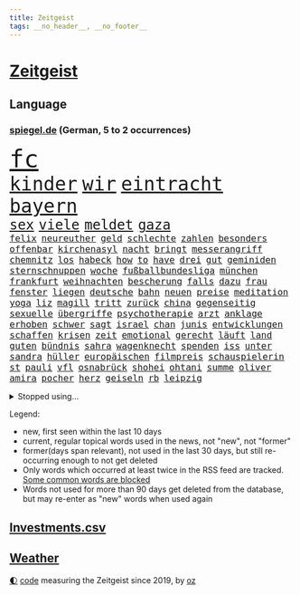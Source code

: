 ```yaml
---
title: Zeitgeist
tags: __no_header__, __no_footer__
---
```


# [Zeitgeist](https://oliz.io/zeitgeist/)

## Language

<h3><a href="https://www.spiegel.de" target="_blank">spiegel.de</a> (German, 5 to 2 occurrences)</h3>
<p style="font-family:monospace">
<span style="font-size:32pt"><a href="news_links.html#fc" class="current">fc</a></span>
<br>
<span style="font-size:25pt"><a href="news_links.html#kinder" class="current">kinder</a></span>
<span style="font-size:25pt"><a href="news_links.html#wir" class="current">wir</a></span>
<span style="font-size:25pt"><a href="news_links.html#eintracht" class="current">eintracht</a></span>
<span style="font-size:25pt"><a href="news_links.html#bayern" class="current">bayern</a></span>
<br>
<span style="font-size:18pt"><a href="news_links.html#sex" class="current">sex</a></span>
<span style="font-size:18pt"><a href="news_links.html#viele" class="current">viele</a></span>
<span style="font-size:18pt"><a href="news_links.html#meldet" class="current">meldet</a></span>
<span style="font-size:18pt"><a href="news_links.html#gaza" class="current">gaza</a></span>
<br>
<span style="font-size:12pt"><a href="news_links.html#felix" class="current">felix</a></span>
<span style="font-size:12pt"><a href="news_links.html#neureuther" class="current">neureuther</a></span>
<span style="font-size:12pt"><a href="news_links.html#geld" class="current">geld</a></span>
<span style="font-size:12pt"><a href="news_links.html#schlechte" class="current">schlechte</a></span>
<span style="font-size:12pt"><a href="news_links.html#zahlen" class="current">zahlen</a></span>
<span style="font-size:12pt"><a href="news_links.html#besonders" class="current">besonders</a></span>
<span style="font-size:12pt"><a href="news_links.html#offenbar" class="current">offenbar</a></span>
<span style="font-size:12pt"><a href="news_links.html#kirchenasyl" class="new">kirchenasyl</a></span>
<span style="font-size:12pt"><a href="news_links.html#nacht" class="current">nacht</a></span>
<span style="font-size:12pt"><a href="news_links.html#bringt" class="current">bringt</a></span>
<span style="font-size:12pt"><a href="news_links.html#messerangriff" class="current">messerangriff</a></span>
<span style="font-size:12pt"><a href="news_links.html#chemnitz" class="current">chemnitz</a></span>
<span style="font-size:12pt"><a href="news_links.html#los" class="current">los</a></span>
<span style="font-size:12pt"><a href="news_links.html#habeck" class="current">habeck</a></span>
<span style="font-size:12pt"><a href="news_links.html#how" class="new">how</a></span>
<span style="font-size:12pt"><a href="news_links.html#to" class="new">to</a></span>
<span style="font-size:12pt"><a href="news_links.html#have" class="new">have</a></span>
<span style="font-size:12pt"><a href="news_links.html#drei" class="current">drei</a></span>
<span style="font-size:12pt"><a href="news_links.html#gut" class="current">gut</a></span>
<span style="font-size:12pt"><a href="news_links.html#geminiden" class="new">geminiden</a></span>
<span style="font-size:12pt"><a href="news_links.html#sternschnuppen" class="new">sternschnuppen</a></span>
<span style="font-size:12pt"><a href="news_links.html#woche" class="current">woche</a></span>
<span style="font-size:12pt"><a href="news_links.html#fußballbundesliga" class="current">fußballbundesliga</a></span>
<span style="font-size:12pt"><a href="news_links.html#münchen" class="current">münchen</a></span>
<span style="font-size:12pt"><a href="news_links.html#frankfurt" class="current">frankfurt</a></span>
<span style="font-size:12pt"><a href="news_links.html#weihnachten" class="current">weihnachten</a></span>
<span style="font-size:12pt"><a href="news_links.html#bescherung" class="new">bescherung</a></span>
<span style="font-size:12pt"><a href="news_links.html#falls" class="current">falls</a></span>
<span style="font-size:12pt"><a href="news_links.html#dazu" class="current">dazu</a></span>
<span style="font-size:12pt"><a href="news_links.html#frau" class="current">frau</a></span>
<span style="font-size:12pt"><a href="news_links.html#fenster" class="current">fenster</a></span>
<span style="font-size:12pt"><a href="news_links.html#liegen" class="current">liegen</a></span>
<span style="font-size:12pt"><a href="news_links.html#deutsche" class="current">deutsche</a></span>
<span style="font-size:12pt"><a href="news_links.html#bahn" class="current">bahn</a></span>
<span style="font-size:12pt"><a href="news_links.html#neuen" class="current">neuen</a></span>
<span style="font-size:12pt"><a href="news_links.html#preise" class="current">preise</a></span>
<span style="font-size:12pt"><a href="news_links.html#meditation" class="current">meditation</a></span>
<span style="font-size:12pt"><a href="news_links.html#yoga" class="current">yoga</a></span>
<span style="font-size:12pt"><a href="news_links.html#liz" class="new">liz</a></span>
<span style="font-size:12pt"><a href="news_links.html#magill" class="new">magill</a></span>
<span style="font-size:12pt"><a href="news_links.html#tritt" class="current">tritt</a></span>
<span style="font-size:12pt"><a href="news_links.html#zurück" class="current">zurück</a></span>
<span style="font-size:12pt"><a href="news_links.html#china" class="current">china</a></span>
<span style="font-size:12pt"><a href="news_links.html#gegenseitig" class="current">gegenseitig</a></span>
<span style="font-size:12pt"><a href="news_links.html#sexuelle" class="current">sexuelle</a></span>
<span style="font-size:12pt"><a href="news_links.html#übergriffe" class="current">übergriffe</a></span>
<span style="font-size:12pt"><a href="news_links.html#psychotherapie" class="new">psychotherapie</a></span>
<span style="font-size:12pt"><a href="news_links.html#arzt" class="current">arzt</a></span>
<span style="font-size:12pt"><a href="news_links.html#anklage" class="current">anklage</a></span>
<span style="font-size:12pt"><a href="news_links.html#erhoben" class="current">erhoben</a></span>
<span style="font-size:12pt"><a href="news_links.html#schwer" class="current">schwer</a></span>
<span style="font-size:12pt"><a href="news_links.html#sagt" class="current">sagt</a></span>
<span style="font-size:12pt"><a href="news_links.html#israel" class="current">israel</a></span>
<span style="font-size:12pt"><a href="news_links.html#chan" class="current">chan</a></span>
<span style="font-size:12pt"><a href="news_links.html#junis" class="current">junis</a></span>
<span style="font-size:12pt"><a href="news_links.html#entwicklungen" class="current">entwicklungen</a></span>
<span style="font-size:12pt"><a href="news_links.html#schaffen" class="current">schaffen</a></span>
<span style="font-size:12pt"><a href="news_links.html#krisen" class="current">krisen</a></span>
<span style="font-size:12pt"><a href="news_links.html#zeit" class="current">zeit</a></span>
<span style="font-size:12pt"><a href="news_links.html#emotional" class="current">emotional</a></span>
<span style="font-size:12pt"><a href="news_links.html#gerecht" class="current">gerecht</a></span>
<span style="font-size:12pt"><a href="news_links.html#läuft" class="current">läuft</a></span>
<span style="font-size:12pt"><a href="news_links.html#land" class="current">land</a></span>
<span style="font-size:12pt"><a href="news_links.html#guten" class="current">guten</a></span>
<span style="font-size:12pt"><a href="news_links.html#bündnis" class="current">bündnis</a></span>
<span style="font-size:12pt"><a href="news_links.html#sahra" class="current">sahra</a></span>
<span style="font-size:12pt"><a href="news_links.html#wagenknecht" class="current">wagenknecht</a></span>
<span style="font-size:12pt"><a href="news_links.html#spenden" class="current">spenden</a></span>
<span style="font-size:12pt"><a href="news_links.html#iss" class="new">iss</a></span>
<span style="font-size:12pt"><a href="news_links.html#unter" class="current">unter</a></span>
<span style="font-size:12pt"><a href="news_links.html#sandra" class="current">sandra</a></span>
<span style="font-size:12pt"><a href="news_links.html#hüller" class="current">hüller</a></span>
<span style="font-size:12pt"><a href="news_links.html#europäischen" class="current">europäischen</a></span>
<span style="font-size:12pt"><a href="news_links.html#filmpreis" class="current">filmpreis</a></span>
<span style="font-size:12pt"><a href="news_links.html#schauspielerin" class="current">schauspielerin</a></span>
<span style="font-size:12pt"><a href="news_links.html#st" class="current">st</a></span>
<span style="font-size:12pt"><a href="news_links.html#pauli" class="current">pauli</a></span>
<span style="font-size:12pt"><a href="news_links.html#vfl" class="current">vfl</a></span>
<span style="font-size:12pt"><a href="news_links.html#osnabrück" class="current">osnabrück</a></span>
<span style="font-size:12pt"><a href="news_links.html#shohei" class="new">shohei</a></span>
<span style="font-size:12pt"><a href="news_links.html#ohtani" class="new">ohtani</a></span>
<span style="font-size:12pt"><a href="news_links.html#summe" class="current">summe</a></span>
<span style="font-size:12pt"><a href="news_links.html#oliver" class="current">oliver</a></span>
<span style="font-size:12pt"><a href="news_links.html#amira" class="current">amira</a></span>
<span style="font-size:12pt"><a href="news_links.html#pocher" class="current">pocher</a></span>
<span style="font-size:12pt"><a href="news_links.html#herz" class="current">herz</a></span>
<span style="font-size:12pt"><a href="news_links.html#geiseln" class="current">geiseln</a></span>
<span style="font-size:12pt"><a href="news_links.html#rb" class="current">rb</a></span>
<span style="font-size:12pt"><a href="news_links.html#leipzig" class="current">leipzig</a></span>
</p>
<details>
<summary>Stopped using...</summary>
<p class="former" style="font-size:12pt">
anwalt(1144) enorm(1144) frankfurter(1144) arbeitsplatz(1143) verschoben(1143) befinden(1142) demonstranten(1142) facebook(1142) gemeinden(1142) kennt(1142) männern(1142) niveau(1142) 2016(1141) bundespolizei(1141) chelsea(1141) hinterlassen(1141) klare(1141) magdeburg(1141) regisseur(1141) wolfsburg(1141) anwohner(1140) aufgefordert(1140) begründung(1140) flugzeuge(1140) gemeinde(1140) pandemie(1140) sonne(1140) asche(1139) bitten(1139) ruhe(1139) seitdem(1139) verdachts(1139) arm(1138) erfolge(1138) geliefert(1138) menge(1138) schlimmsten(1138) wünschen(1138) freut(1137) islamischen(1137) kündigen(1137) mengen(1137) müssten(1137) ursula(1137) weltwirtschaft(1137) west(1137) österreichischen(1137) diktator(1136) führerschein(1136) nachwuchs(1136) rest(1136) riss(1136) starken(1136) suspendiert(1136) australische(1135) belarussische(1135) bloß(1135) depressionen(1135) halle(1135) höher(1135) nahmen(1135) schildert(1135) zählen(1135) ankündigung(1134) ard(1134) erscheinen(1134) hans(1134) tests(1134) tokio(1134) 400(1133) afrika(1133) litauen(1133) rat(1133) regen(1133) senkt(1133) werke(1133) runde(1132) bundesstaat(1131) käufer(1131) leyen(1131) messi(1131) nutzte(1131) spott(1130) täglich(1130) verheerenden(1130) finanziell(1129) siegte(1129) störung(1129) verspielt(1129) euparlament(1128) gefragt(1128) herr(1128) mitteln(1128) reden(1128) umsatz(1128) e(1127) form(1127) genauso(1127) 10(1126) erkenntnisse(1126) porsche(1126) verbessert(1126) zugelassen(1126) entwickeln(1125) tragödie(1125) vorstellen(1125) crash(1124) eklat(1124) verbände(1123) wien(1123) erwischt(1122) schwierige(1121) gering(1120) geschäftsführer(1120) patient(1120) voraussetzungen(1120) außerhalb(1119) claudia(1119) laufenden(1119) überschwemmungen(1117) apps(1116) hafen(1114) heftiger(1114) erstochen(1112) griechischen(1109) uhaft(1107) teilt(1106) benötigen(1104) profis(1103) schützt(1103) karten(1102) überfall(1097) bewegt(1096) einblicke(1091) günther(1091) rakete(1086) langem(1078) blinken(1076) flog(1076) offener(1076) marine(1073) lehrerin(1017) josef(993) airline(951) lediglich(926) australischen(864) autoren(864) beeinträchtigt(833) russischem(828) drauf(823) moderner(812) machtübernahme(808) gehälter(806) hawaii(806) eindeutig(805) gefiel(801) erreichte(797) offene(796) fehlender(792) spiegelkorrespondent(789) großbank(784) australiens(780) abhängigkeit(779) energiekosten(778) gefeuert(777) unbekannter(752) härte(751) benutzt(750) roth(742) gestört(738) auge(734) kiews(726) gesteckt(720) stephen(719) angekündigte(715) beschossen(714) klappt(706) rasch(704) verteuert(703) möchten(701) geschah(696) waffenlieferungen(688) verpflichtung(687) krim(684) wolf(684) untergang(680) match(677) euch(668) fehlverhalten(651) unwetter(645) abseits(644) benötigt(640) 98(638) absagen(638) abgeschafft(632) arbeitszeit(628) kasse(614) rezession(614) saporischschja(612) hochschule(611) patrick(611) flüchten(604) spart(596) auslöser(593) herrschte(593) humor(588) spannung(587) weitermachen(585) nachfolgerin(583) besetzen(580) ufer(574) heiß(571) versöhnung(571) prominenten(562) unterliegt(559) würdigt(558) falscher(554) exuspräsident(548) budapest(546) debattiert(546) 8(545) kenia(539) lob(536) irgendwann(534) kaffee(529) yorks(527) youtube(525) ängste(522) misshandelt(519) feuert(518) baum(515) nahrung(515) riesig(510) 16jähriger(505) jemals(505) krebserkrankung(505) erlegen(504) sehe(504) berlinneukölln(500) fassungslos(500) anruf(499) offenlegen(484) angespannt(483) antony(482) träume(482) aufbau(474) offizielle(474) führten(473) sperren(469) hände(466) pleiten(465) wunderbar(461) entkommen(459) herunter(459) okay(459) heikle(458) gott(456) lettland(451) richtete(445) schmuck(442) kontroverse(437) praktisch(434) branchen(430) sohnes(427) kollegin(424) kompliziert(422) adidas(419) abzug(418) bruch(416) symbole(411) lionel(410) ratten(397) gegessen(388) beantragen(387) autorinnen(383) prangert(380) überzeugte(380) apples(378) heinrich(378) adolf(377) spielzeug(377) credit(376) suisse(376) 21jährige(375) reichlich(372) milliardenverlust(371) unerlaubt(369) stimmten(368) einstige(367) geheim(365) skepsis(365) 500000(362) landesweiten(362) technische(359) wiederholen(354) technologien(350) text(350) durcheinander(349) marcel(349) erstickt(348) verlorenen(348) muster(347) emails(346) jong(346) kritikern(346) un(346) segeln(345) verschafft(343) escooter(340) gekündigt(340) dritter(339) verarbeiten(339) unmöglich(337) konzernchef(336) einkaufszentrum(335) beheben(334) aggressiv(333) tourismus(329) beliebter(328) gegründet(327) zehnte(326) regenfälle(325) csupolitiker(324) kulturstaatsministerin(324) immobilienpreise(322) pokal(322) satellitenbild(322) unicef(321) aussieht(320) sammlung(320) täglichen(319) statistik(318) rüstet(317) erlag(316) gedenken(314) fernando(312) hilfsorganisation(312) umfasst(307) befasst(306) schwache(301) neunzigerjahren(299) nicolas(299) inseln(297) fluggesellschaft(294) verbrennt(293) paket(292) segelboot(291) sätze(288) tarifverhandlungen(288) freiwillige(287) schweres(286) baltikum(285) filmen(285) schleswigholsteins(284) zögern(282) dienen(281) dfbpokal(278) zaun(277) einheimischen(276) premiers(276) politikwissenschaftler(274) nordirland(272) komplizen(271) umstellung(270) niger(269) uhren(269) amtskollege(268) grafiken(266) merklich(266) ausweitung(265) potenzial(265) gegenoffensive(263) mund(263) aktualisiert(262) schwangerschaftsabbrüche(261) duisburg(259) slowenien(257) kreativ(255) obduziert(255) wänden(255) ungeklärt(254) aldi(253) konzernen(253) zurückgeben(253) sterbehilfe(249) wirtschaftsleistung(249) zwist(249) bildschirm(248) räuber(247) rügen(247) aktie(245) beides(245) bundesverwaltungsgericht(244) protestaktion(244) verblüffenden(242) gegenwind(241) kaufkraft(241) social(241) unterschiede(241) kampfjet(240) schließung(240) segeljacht(240) aktueller(239) duschen(238) einspruch(238) krachte(238) obduktion(238) portal(238) wohnen(238) defekt(237) angeschossen(236) schnellere(236) länderspiele(235) wüst(235) ubs(234) breites(233) zentrales(232) hakenkreuze(231) schleuser(231) kader(230) bewährung(229) konzentrieren(228) fußballverband(227) minderjähriger(223) unseres(221) 1974(220) brown(220) breite(219) halbiert(219) alexandria(218) prämien(217) usamerikanische(216) beleidigung(215) bundestrainerin(215) fußballbund(215) geflüchteter(215) münchens(215) gedenkt(214) normalen(214) alarmbereitschaft(213) hinterließ(213) heimatstadt(212) durften(209) matt(209) urlauber(209) votum(208) chaotisch(207) notarzt(207) aufgerollt(203) begleitete(203) dir(203) grundlage(203) unzureichend(202) gekappt(200) attraktion(199) diebstahl(199) edeka(199) selbstversuch(198) dienste(197) mühe(197) benannt(195) lüneburg(195) problematisch(195) rechter(195) besiegte(194) heizungsgesetz(194) nötigen(194) dreifach(193) mantel(193) 26jährige(191) tegernsee(191) umstieg(191) angemessene(190) motto(190) organisiert(190) vergabe(190) südkoreas(189) energieintensive(188) schönsten(188) inhaftierte(187) accessoire(186) untergebracht(186) brannte(185) kalifornischen(185) jüdischer(183) gewannen(182) institute(182) fertig(180) gesellschaftlichen(180) schiefgehen(180) mobilität(179) überflutete(179) angelegt(178) erneuerbarer(178) lustige(178) email(177) brandstiftung(176) strache(176) befragt(175) einbestellt(175) soldatinnen(175) blicke(174) entgehen(173) friedhof(171) menschlicher(171) verdächtig(171) wirtschaftlich(171) amazongründer(170) schwieg(170) unterschiedliche(170) 11000(169) erkennt(169) gasspeicher(169) pakt(169) budget(168) co₂emissionen(168) treffe(168) website(168) fürth(167) greuther(167) 77(166) abgenommen(166) flugbetrieb(166) leichte(166) passende(164) verurteilen(164) intensive(163) kurzer(163) rasen(163) widerstands(162) installation(161) lok(161) babyboomer(160) amerikanern(159) berechnungen(159) defensive(158) motorrad(158) spahn(158) 35jährigen(157) jeweils(157) tatverdächtig(157) auswärtigen(154) telefon(154) makkabi(153) versammlung(153) nachkommen(152) rechtsradikalen(152) unbemerkt(152) toronto(151) plakate(150) ehre(148) feierabend(148) gespült(148) lebenshaltungskosten(148) metachef(148) monatelangem(147) argentinische(146) toskana(146) geschäfts(145) lud(145) schnappt(145) unwettern(144) wehen(144) jemanden(143) preiserhöhung(143) queere(143) chipfabrik(142) energieverbrauch(142) kanadischem(141) geteilt(139) parteifreunde(139) effizienter(137) oktoberfest(137) schwimmer(136) victoria(136) pass(135) verfilmt(135) vorzeitigen(135) mitschüler(134) schlaganfall(134) rewe(133) autoherstellern(132) durchschnitt(132) schmerzhaft(132) vorort(132) strotzt(131) zelt(131) analysieren(130) diskriminierung(130) zweitgrößten(130) bestseller(129) selbstbewusst(129) gasriesen(128) krankenwagen(128) kylie(128) schlimmer(128) travis(128) highway(127) polizeistreife(127) beigesetzt(126) irritierte(126) industriestrompreis(125) lösten(125) flüchtlingslager(124) marokko(124) planet(124) carolin(123) georgia(123) islamistische(123) 1972(122) designer(122) black(121) sturmtief(121) geflohen(120) politikerinnen(120) behandeln(119) potenzieller(119) siebenmal(119) froh(118) metropole(118) terroranschläge(118) unzählige(118) öffentliches(118) flächen(117) fremde(117) iphone(117) rekordtransfer(117) demonstrant(115) kleidungsstück(115) treppe(115) 72jährige(114) angabe(114) britney(114) fahrzeugen(114) moderieren(114) spears(114) ökonomisch(114) flüchtet(113) erwischte(112) masche(112) pennsylvania(112) standorten(111) geheimer(110) costa(109) durchschnittliche(109) exxon(109) gezündet(108) liebeskummer(108) instagrampost(107) profitabel(107) kittel(106) schreckt(106) techunternehmen(105) winde(105) fing(104) strafbefehl(104) akute(103) europaweit(103) ausnahmezustand(102) rettungswagen(102) visa(102) arizona(101) austragen(101) geschätzt(101) kollidieren(101) schmerzhaften(101) handschlag(100) pablo(100) abgeschnitten(99) fahrschein(99) kohleausstieg(99) komplizierte(99) reserve(99) empfindet(98) exfrau(98) entwicklungshilfe(97) friedensnobelpreisträgerin(97) geplatzte(97) hotspots(97) putschisten(97) rekordjahr(97) usfernsehen(97) wandte(97) langeweile(96) gebürtige(95) kanarische(95) siri(95) wolff(95) überstunden(95) chefinnen(94) ablehnen(93) digitalen(93) hartes(93) tankstelle(93) uber(93) alexa(92) aufwendigen(92) fastfoodkette(92) versicherungen(92) entsorgen(91) interessant(91) franken(90) gezerre(90) hundebesitzer(90) jahresbericht(90) leinwand(90) rennstrecke(90) tagesthemen(90) wework(90) außerordentlichen(89) heftigem(89) rinder(89) ruder(89) superreiche(89) verkohlte(89) durchbrochen(88) eurozone(88) exminister(88) kundin(88) notübernahme(88) baku(87) dorn(87) flugbereitschaft(87) sperre(87) buschbrände(86) drogenboss(86) geheimdienstchef(86) gekürzt(86) nachzahlen(86) ticketpreise(86) todesursache(86) 43jähriger(85) beherbergt(85) dienstwaffe(85) gestiegenen(85) heidelberger(85) michigan(85) schärfste(85) webbteleskops(85) ärgert(85) bankmanfried(84) betrunkene(84) endgültigen(84) hall(84) nordisk(84) novo(84) ruhmeshalle(84) vielfach(84) anker(83) autobranche(83) coole(83) erbgut(83) nordkoreas(83) radman(83) allgäuer(82) bezweifeln(82) makeup(82) rtlmoderator(82) schulpflicht(82) schusswaffenangriff(82) steuerbetrug(82) unterhält(82) beliebtesten(81) cduvize(81) gegriffen(81) harald(81) patientendaten(81) ötzi(81) betrunken(80) bombenanschlag(80) bundespartei(80) deine(80) hansgeorg(80) kontrollverlust(80) maaßen(80) sarkozy(80) schwänzen(80) bghurteil(79) footballprofi(79) gecko(79) rekordtief(79) väter(79) zusammengebrochen(79) 52jährige(78) bootsfahrt(78) disziplin(78) erkaufen(78) nachsehen(78) nintendo(78) oppositionschef(78) spezialeinheit(78) erweitern(77) exverfassungsschutzchef(77) sicherheitsorgane(77) angehören(76) friedlichen(76) gerhart(76) hamsterrad(76) notfalls(76) staatsangehörigkeit(76) verbrannte(76) verübt(76) neuauflage(75) sonnenschein(75) umbringen(75) deborah(74) gelesen(74) herauszuholen(74) jusos(74) kryptostar(74) kussskandal(74) unvorstellbar(74) uswahl(74) diebstählen(73) einstecken(73) explodierte(73) kühl(73) me(73) thiel(73) einflussreiche(72) enthielt(72) fußballfans(72) isolierte(72) nina(72) schockierte(72) seht(72) staatsbibliothek(72) abhalten(71) bayernspieler(71) kollabierte(71) kussattacke(71) strompreis(71) übergriffig(71) achtzigerjahren(70) darstellen(70) dunkel(70) herkunftsländern(70) kebekus(70) fangen(69) funde(69) hassbotschaften(69) beantworten(68) finanzspritze(68) gravierend(68) people(68) schlechtesten(68) stacheldraht(68) wurm(68) 12000(67) 2001(67) biopic(67) buschfeuer(67) jährt(67) mikrochip(67) auszahlen(66) morddrohungen(66) ohio(66) bergkarabach(65) comedian(65) deutschlandtempo(65) dozent(65) komplettes(65) ludwigshafen(65) too(65) 133(64) atomwaffentests(64) ausreden(64) chiemgau(64) echo(64) eingeschränkt(64) glänzt(64) paddelte(64) wehrpflicht(64) heinsberg(63) holocaustüberlebende(63) identifizierung(63) infos(63) krause(63) kürt(63) nevada(63) sammer(63) scholz'(63) sevilla(63) transfercoup(63) ausländischem(62) bundesligaprofi(62) burning(62) eigentlichen(62) g7(62) gearbeitet(62) glasfaser(62) heimspiel(62) hässliches(62) töteten(62) entziehen(61) kluge(61) mehren(61) umweltschützern(61) zelte(61) außergewöhnliche(60) doppelmoral(60) israelitischen(60) kultusgemeinde(60) kzgedenkstätte(60) kzgedenkstätten(60) lebende(60) luftraums(60) namensänderung(60) strauß(60) umkleidekabine(60) 1994(59) berüchtigten(59) demoliert(59) mehrmals(59) millionenmarke(59) polizeiauto(59) polyamore(59) scheiben(59) sportwelt(59) stromsteuer(59) atomschlag(58) klangvollen(58) lösegeld(58) 56jährigen(57) antisemitischer(57) ehesten(57) kenntnis(57) sportlich(57) verbrachte(57) 9/11(56) abtreibungen(56) berüchtigte(56) chat(56) halloween(56) unausweichlich(56) verbrennungen(56) abgeschreckt(55) haakon(55) nflspiel(55) revolutionswächter(55) schiebt(55) schotten(55) bay(54) benennen(54) egger(54) kampfgebiet(54) kreationen(54) linden(54) milliardärin(54) montpellier(54) nationalsozialisten(54) nazivergleich(54) rekordbüchern(54) steuererklärung(54) süßigkeiten(54) anhaltend(53) erzrivale(53) geiselnehmer(53) gelebt(53) komiker(53) kommissionspräsidentin(53) unogeneralversammlung(53) zerstörerische(53) ei(52) feuerwehreinsatz(52) gesundheitsministerium(52) massives(52) roll(52) surft(52) transporter(52) wehrte(52) richtern(51) unfaire(51) weinen(51) saisonniederlage(50) aaron(49) affen(49) handynetzes(49) helmutkohlallee(49) mobbing(49) steuerung(49) abgasnorm(48) bundesvorstand(48) einiger(48) flüchtlingsunterkunft(48) gegebenenfalls(48) import(48) interaktive(48) music(48) northern(48) nähern(48) rekordzahl(48) schockt(48) antiterroroperation(47) auftritten(47) chatgpthersteller(47) chevron(47) einflussreichen(47) erkältung(47) gestiegener(47) historikerin(47) kurzfilm(47) loriot(47) medizinische(47) rettig(47) armenischen(46) bist(46) botschaftspersonal(46) familiäre(46) kanadier(46) kemmerich(46) nervös(46) salman(46) studierendenwerk(46) 74jährige(45) üppigen(45) haftbefehle(44) ocasiocortez(44) zuzug(44) ausgebauten(43) bedauern(43) del(43) ottawa(43) psgfans(43) qualifizieren(43) taugen(43) ungleich(43) 38jährige(42) klassenzimmer(42) laufsteg(42) zusammenstöße(42) ablehnung(41) leipziger(41) entkommt(40) gefahndet(40) mccartney(40) porträtiert(40) verhungert(40) zugesagt(40) zynisch(40) 25jährige(39) bevorstehen(39) gehindert(39) hinterkopf(39) jessy(39) männerfreundschaft(39) offline(39) usbörsenaufsicht(39) wellmer(39) woman(39) abgemeldet(38) allheilmittel(38) enormer(38) olympiaqualifikation(38) portion(38) schätze(38) spdinnenministerin(38) terrors(38) 22jährige(37) arnold(37) biss(37) handball(37) literarische(37) streifenwagen(37) teilung(37) vandalismus(37) csulandesgruppenchef(36) demontiert(36) dobrindt(36) fatale(36) jugendklub(36) kelce(36) dunklen(35) finanzhilfen(35) irreguläre(35) langjähriger(35) medium(35) milliardenschwerer(35) neuerungen(35) strafprozess(35) westeuropa(35) zeitinterview(35) demokratin(34) geschleudert(34) intern(34) kaufhaus(34) kryptoguru(34) ministerpräsidentenkonferenz(34) rennstall(34) strandet(34) tatorts(34) vorindustriellen(34) antreibt(33) auswerten(33) betrugsprozess(33) einsätzen(33) gibson(33) steuerreform(33) umzugehen(33) asylsuchenden(32) ausreisen(32) beziehungsstreit(32) schnellste(32) sonntagsfrage(32) verwendens(32) werft(32) diplomatin(31) echter(31) festlegen(31) geflutet(31) geschworenen(31) waschen(31) wirkten(31) gerast(30) hamasüberfall(30) late(30) ratlos(30) sprengen(30) todesopfern(30) willkommen(30) wu(30) asylkurs(29) bangladesch(29) emotionaler(29) hilfsgelder(29) lokalpolitiker(29) predator(29) ratschläge(29) rock(29) schlussphase(29) schwächelnden(29) vage(29) angeschlagen(28) augstein(28) benannten(28) evo(28) kingdom(28) köstliche(28) rudolf(28) spiegelgründer(28) 1985(27) adania(27) akademie(27) antiisraelische(27) buchmesse(27) bundes(27) büchern(27) gedrückt(27) israelfeinde(27) plattenfirma(27) propalästinensische(27) roma(27) shibli(27) sinti(27) taschenmesser(27) files(26) kampfbrigade(26) kigenerierte(26) misslang(26) rathäuser(26) ticketbuchung(26) eingedrungen(25) endlosen(25) fünfprozenthürde(25) hollywoodstars(25) israelnews(25) rechtfertigung(25) sympathien(25) verreisen(25) gütersparte(24) haifa(24) rekordwert(24) schafe(24) vorgesorgt(24) yoni(24) bezahlkarte(23) children(23) erhob(23) erlebnisse(23) flag(23) freue(23) jenner(23) propalästinademos(23) save(23) agiert(22) aufreger(22) autolobby(22) bundesumweltministerin(22) israelisches(22) machbare(22) deutschlandreise(21) familienmitglied(21) louk(21) mutprobe(21) nachbar(21) neuntklässler(21) reiselust(21) schranke(21) shani(21) sicherheitsgründen(21) tatortvote(21) transplantation(21) absichern(20) apparat(20) kanaren(20) odyssee(20) sophia(20) unfähigkeit(20) überholmanöver(20) angegriffene(19) hoffnungslosigkeit(19) mazraoui(19) noussair(19) prosor(19) wagt(19) 1938(18) abschneiden(18) besitzerin(18) bo(18) hasst(18) koalitionsvertrag(18) kult(18) küssen(18) moralische(18) natürliches(18) planungsbeschleunigung(18) precht(18) sturmflut(18) zurückkehrte(18) gehofft(17) notwendigkeit(17) strategien(17) terrorwarnstufe(17) zuschauern(17) 1966(16) emirat(16) nordwesten(16) votierten(16) dortmunds(15) fortlaufend(15) fähig(15) generalstaatsanwaltschaft(15) grauen(15) mitgestalten(15) niedrigsten(15) nikola(15) verschleppung(15) visualisierungen(15) abo(14) arye(14) biber(14) cnninterview(14) generalstaatsanwältin(14) gesurft(14) jomkippurkrieg(14) klebt(14) premiumabo(14) raptors(14) shalicar(14) strafmaßnahmen(14) tabelle(14) werbespots(14) appellierte(13) attraktiver(13) ausführlich(13) autobiografie(13) escobar(13) ingo(13) klingen(13) marc(13) sabine(13) schwört(13) terminplanung(13) erholungsurlaub(12) kritischer(12) kulturszene(12) mär(12) ostseesturmflut(12) positioniert(12) bruchsal(11) israelhamas(11) luftangriff(11) mangelhaft(11) perry(11) verkleiden(11)
</p>
</details>
<p>Legend:
<ul>
<li><span class="new">new</span>, first seen within the last 10 days</li>
<li><span class="current">current</span>, regular topical words used in the news, not "new", not "former"</li>
<li><span class="former">former(days span relevant)</span>, not used in the last 30 days, but still re-occurring enough to not get deleted</li>
<li>Only words which occurred at least twice in the RSS feed are tracked. <a href="language/filters.py">Some common words are blocked</a></li>
<li>Words not used for more than 90 days get deleted from the database, but may re-enter as "new" words when used again</li>
</ul>
</p>

## [Investments](investments.html)[.csv](investments.csv)

## [Weather](weather.html)

<footer>
<a href="javascript:toggleTheme()" class="nav">🌓</a>
<a href="https://github.com/ooz/zeitgeist">code</a> measuring the Zeitgeist since 2019, by <a href="https://oliz.io">oz</a>
</footer>
